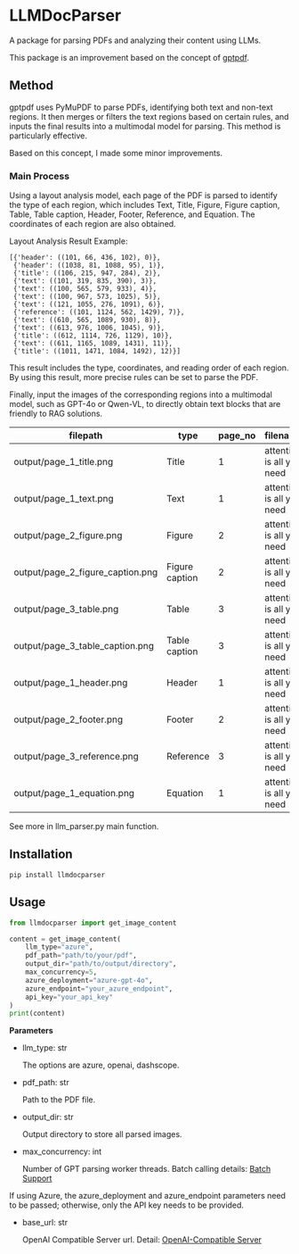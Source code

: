 # LLMDocParser

A package for parsing PDFs and analyzing their content using LLMs.

This package is an improvement based on the concept of [gptpdf](https://github.com/CosmosShadow/gptpdf/tree/main).

## Method
gptpdf uses PyMuPDF to parse PDFs, identifying both text and non-text regions. It then merges or filters the text regions based on certain rules, and inputs the final results into a multimodal model for parsing. This method is particularly effective.

Based on this concept, I made some minor improvements.

### Main Process
Using a layout analysis model, each page of the PDF is parsed to identify the type of each region, which includes Text, Title, Figure, Figure caption, Table, Table caption, Header, Footer, Reference, and Equation. The coordinates of each region are also obtained.

Layout Analysis Result Example:
```
[{'header': ((101, 66, 436, 102), 0)},
 {'header': ((1038, 81, 1088, 95), 1)},
 {'title': ((106, 215, 947, 284), 2)},
 {'text': ((101, 319, 835, 390), 3)},
 {'text': ((100, 565, 579, 933), 4)},
 {'text': ((100, 967, 573, 1025), 5)},
 {'text': ((121, 1055, 276, 1091), 6)},
 {'reference': ((101, 1124, 562, 1429), 7)},
 {'text': ((610, 565, 1089, 930), 8)},
 {'text': ((613, 976, 1006, 1045), 9)},
 {'title': ((612, 1114, 726, 1129), 10)},
 {'text': ((611, 1165, 1089, 1431), 11)},
 {'title': ((1011, 1471, 1084, 1492), 12)}]
```
This result includes the type, coordinates, and reading order of each region. By using this result, more precise rules can be set to parse the PDF.

Finally, input the images of the corresponding regions into a multimodal model, such as GPT-4o or Qwen-VL, to directly obtain text blocks that are friendly to RAG solutions.

| filepath                                  | type            | page_no | filename                  | content               |
|-------------------------------------------|-----------------|---------|---------------------------|-----------------------|
| output/page_1_title.png                   | Title           | 1       | attention is all you need | [Text Block 1]        |
| output/page_1_text.png                    | Text            | 1       | attention is all you need | [Text Block 2]        |
| output/page_2_figure.png                  | Figure          | 2       | attention is all you need | [Text Block 3]        |
| output/page_2_figure_caption.png          | Figure caption  | 2       | attention is all you need | [Text Block 4]        |
| output/page_3_table.png                   | Table           | 3       | attention is all you need | [Text Block 5]        |
| output/page_3_table_caption.png           | Table caption   | 3       | attention is all you need | [Text Block 6]        |
| output/page_1_header.png                  | Header          | 1       | attention is all you need | [Text Block 7]        |
| output/page_2_footer.png                  | Footer          | 2       | attention is all you need | [Text Block 8]        |
| output/page_3_reference.png               | Reference       | 3       | attention is all you need | [Text Block 9]        |
| output/page_1_equation.png                | Equation        | 1       | attention is all you need | [Text Block 10]       |

See more in llm_parser.py main function.

## Installation

```commandline
pip install llmdocparser
```

## Usage

```python
from llmdocparser import get_image_content

content = get_image_content(
    llm_type="azure",
    pdf_path="path/to/your/pdf",
    output_dir="path/to/output/directory",
    max_concurrency=5,
    azure_deployment="azure-gpt-4o",
    azure_endpoint="your_azure_endpoint",
    api_key="your_api_key"
)
print(content)
```

**Parameters**

* llm_type: str
  
  The options are azure, openai, dashscope.
* pdf_path: str
  
  Path to the PDF file.
* output_dir: str
  
  Output directory to store all parsed images.

* max_concurrency: int
  
  Number of GPT parsing worker threads. Batch calling details: [Batch Support](https://python.langchain.com/v0.2/docs/integrations/llms/#features-natively-supported)

If using Azure, the azure_deployment and azure_endpoint parameters need to be passed; otherwise, only the API key needs to be provided.

* base_url: str
  
  OpenAI Compatible Server url. Detail: [OpenAI-Compatible Server](https://python.langchain.com/v0.2/docs/integrations/llms/vllm/#openai-compatible-server)